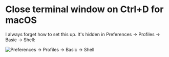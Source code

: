 # Close terminal window on Ctrl+D for macOS

I always forget how to set this up. It's hidden in Preferences -> Profiles -> Basic -> Shell:

![Preferences -> Profiles -> Basic -> Shell](https://raw.githubusercontent.com/simonw/til/master/macos/close-terminal-on-ctrl-d.png)
